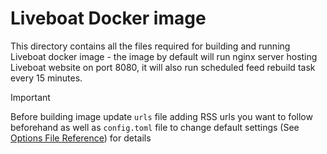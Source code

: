# Liveboat Docker image

This directory contains all the files required for building and running
Liveboat docker image - the image by default will run nginx server hosting
Liveboat website on port 8080, it will also run scheduled feed rebuild task
every 15 minutes. 

> [!IMPORTANT]
> Before building image update `urls` file adding RSS urls you want to follow beforehand
> as well as `config.toml` file to change default settings
> (See [Options File Reference](https://github.com/exaroth/liveboat?tab=readme-ov-file#options-file))
> for details
